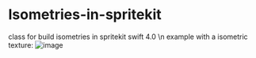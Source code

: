# Isometries-in-spritekit
class for build isometries in spritekit swift 4.0 \n
example with a isometric texture:
![image](https://user-images.githubusercontent.com/36310714/47292770-580b0600-d608-11e8-9e8e-be5a6c7292d3.png)
